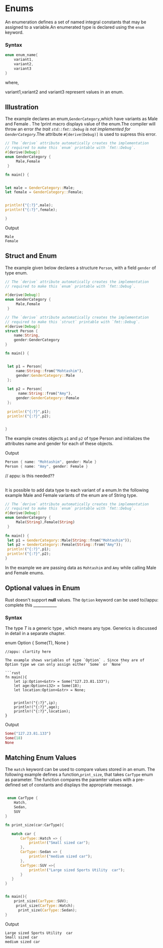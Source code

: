 # Enums
An enumeration defines a set of named integral constants that may be assigned to a variable.An enumerated type is declared using the `enum` keyword. 

 ### Syntax

```rust
enum enum_name{
    variant1,
    variant2,
    variant3
}

```
where,

variant1,variant2 and variant3 represent values in an enum.

## Illustration

The example declares an enum,`GenderCategory`,which have variants as Male and Female . The !print macro displays value of the enum.The compiler will throw an error *the trait `std::fmt::Debug` is not implemented for `GenderCategory`*.The attribute `#[derive(Debug)]` is used to supress this error.

```rust
// The `derive` attribute automatically creates the implementation
// required to make this `enum` printable with `fmt::Debug`.
#[derive(Debug)]
enum GenderCategory {
     Male,Female
 }

fn main() {


let male = GenderCategory::Male;
let female = GenderCategory::Female;


println!("{:?}",male);
println!("{:?}",female);

}
```
Output

```
Male
Female
```

## Struct and Enum

The example given below declares a structure `Person`, with a field `gender` of type enum.

```rust
// The `derive` attribute automatically creates the implementation
// required to make this `enum` printable with `fmt::Debug`.

#[derive(Debug)]
enum GenderCategory {
     Male,Female
 }

// The `derive` attribute automatically creates the implementation
// required to make this `struct` printable with `fmt::Debug`.
#[derive(Debug)]
struct Person {
    name:String,
    gender:GenderCategory
}

fn main() {


 let p1 = Person{
     name:String::from("Mohtashim"),
     gender:GenderCategory::Male
 };
 
 let p2 = Person{
      name:String::from("Amy"),
     gender:GenderCategory::Female
 };
 
 println!("{:?}",p1);
 println!("{:?}",p2);


}


```
The example creates objects `p1` and `p2` of type Person and initializes the attributes name and gender for each of these objects.

Output

```rust
Person { name: "Mohtashim", gender: Male }
Person { name: "Amy", gender: Female }
```

// appu: is this needed?? 
## 

It is possible to add data type to each variant of a enum.In the following example Male and Female variants of the enum are of String type.

```rust
// The `derive` attribute automatically creates the implementation
// required to make this `enum` printable with `fmt::Debug`.
#[derive(Debug)]
enum GenderCategory {
     Male(String),Female(String)
 }
 
fn main() {
 let p1 = GenderCategory::Male(String::from("Mohtashim"));
 let p2 = GenderCategory::Female(String::from("Amy"));
 println!("{:?}",p1);
 println!("{:?}",p2);
}

```

In the example we are passing data as `Mohtashim` and `Amy` while calling Male and Female enums.

## Optional values in  Enum

Rust doesn't support **null** values. The `Option` keyword can be used to//appu: complete this ____________

### Syntax
The type *T* is a generic type , which means any type. Generics is discussed in detail in a separate chapter.

  enum Option<T> {
      Some(T),
      None
  }
```
//appu: clartity here 
 
The example shows variables of type `Option` . Since they are of Option type we can only assign either `Some` or `None`

```rust
fn main(){
    let ip:Option<&str> = Some("127.23.81.133");
    let age:Option<i32> = Some(18);
    let location:Option<&str> = None;


    println!("{:?}",ip);
    println!("{:?}",age);
    println!("{:?}",location);
}

```

Output

```rust
Some("127.23.81.133")
Some(18)
None
```

## Matching Enum Values

The `match` keyword can be used to compare values stored in an enum. The following example defines a function,`print_size`, that takes `CarType` enum as parameter. The function compares the paramter values with a pre-defined set of constants and displays the appropriate message.

```rust

 enum CarType {
    Hatch,
    Sedan,
    SUV
}

fn print_size(car:CarType){

   match car {
       CarType::Hatch => {
           println!("Small sized car");
       },
       CarType::Sedan => {
           println!("medium sized car");
       },
       CarType::SUV =>{
           println!("Large sized Sports Utility  car");
       }
   }
}


fn main(){
    print_size(CarType::SUV);
     print_size(CarType::Hatch);
      print_size(CarType::Sedan);
}

```

Output

```rust
Large sized Sports Utility  car
Small sized car
medium sized car

```
